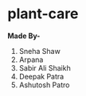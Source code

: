 # plant-care

**Made By-**

1. Sneha Shaw
2. Arpana
3. Sabir Ali Shaikh
4. Deepak Patra
5. Ashutosh Patro
